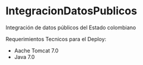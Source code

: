 IntegracionDatosPublicos
========================

Integración de datos públicos del Estado colombiano


Requerimientos Tecnicos para el Deploy:

- Aache Tomcat 7.0
- Java  7.0
